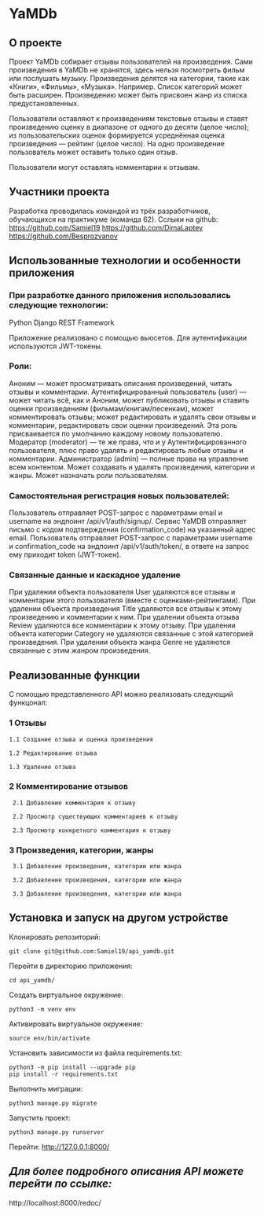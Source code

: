 # YaMDb

## О проекте
Проект YaMDb собирает отзывы пользователей на произведения. Сами произведения в YaMDb не хранятся, здесь нельзя посмотреть фильм или послушать музыку.
Произведения делятся на категории, такие как «Книги», «Фильмы», «Музыка». Например. Список категорий может быть расширен. 
Произведению может быть присвоен жанр из списка предустановленных. 

Пользователи оставляют к произведениям текстовые отзывы и ставят произведению оценку в диапазоне от одного до десяти (целое число); из пользовательских оценок формируется усреднённая оценка произведения — рейтинг (целое число). На одно произведение пользователь может оставить только один отзыв.

Пользователи могут оставлять комментарии к отзывам.

## Участники проекта
Разработка проводилась командой из трёх разработчиков, обучающихся на практикуме (команда 62).
Сслыки на github:
https://github.com/Samiel19
https://github.com/DimaLaptev
https://github.com/Besprozvanov


## Использованные технологии и особенности приложения
### При разработке данного приложения использовались следующие технологии:
Python
Django REST Framework

Приложение реализовано с помощью вьюсетов. 
Для аутентификации используются JWT-токены.

### Роли:
Аноним — может просматривать описания произведений, читать отзывы и комментарии.
Аутентифицированный пользователь (user) — может читать всё, как и Аноним, может публиковать отзывы и ставить оценки произведениям (фильмам/книгам/песенкам), может комментировать отзывы; может редактировать и удалять свои отзывы и комментарии, редактировать свои оценки произведений. Эта роль присваивается по умолчанию каждому новому пользователю.
Модератор (moderator) — те же права, что и у Аутентифицированного пользователя, плюс право удалять и редактировать любые отзывы и комментарии.
Администратор (admin) — полные права на управление всем контентом. Может создавать и удалять произведения, категории и жанры. Может назначать роли пользователям.

### Самостоятельная регистрация новых пользователей:
Пользователь отправляет POST-запрос с параметрами email и username на эндпоинт /api/v1/auth/signup/.
Сервис YaMDB отправляет письмо с кодом подтверждения (confirmation_code) на указанный адрес email.
Пользователь отправляет POST-запрос с параметрами username и confirmation_code на эндпоинт /api/v1/auth/token/, в ответе на запрос ему приходит token (JWT-токен).

### Связанные данные и каскадное удаление
При удалении объекта пользователя User удаляются все отзывы и комментарии этого пользователя (вместе с оценками-рейтингами).
При удалении объекта произведения Title удаляются все отзывы к этому произведению и комментарии к ним.
При удалении объекта отзыва Review удаляются все комментарии к этому отзыву.
При удалении объекта категории Category не удаляются связанные с этой категорией произведения.
При удалении объекта жанра Genre не удаляются связанные с этим жанром произведения.

## Реализованные функции
С помощью представленного API можно реализовать следующий функцонал:

### 1 Отзывы

    1.1 Создание отзыва и оценка произведения
 
    1.2 Редактирование отзыва
 
    1.3 Удаление отзыва 

### 2 Комментирование отзывов

     2.1 Добавление комментария к отзыву
  
     2.2 Просмотр существующих комментариев к отзыву
  
     2.3 Просмотр конкретного комментария к отзыву
     
### 3 Произведения, категории, жанры

     3.1 Добавление произведения, категории или жанра
  
     3.2 Добавление произведения, категории или жанра
  
     3.3 Добавление произведения, категории или жанра
  

## Установка и запуск на другом устройстве

Клонировать репозиторий:
```
git clone git@github.com:Samiel19/api_yamdb.git
```
Перейти в директорию приложения:
```
cd api_yamdb/
```
Cоздать виртуальное окружение:
```
python3 -m venv env
```
Активировать виртуальное окружение:
```
source env/bin/activate
```
Установить зависимости из файла requirements.txt:
```
python3 -m pip install --upgrade pip
pip install -r requirements.txt
```
Выполнить миграции:
```
python3 manage.py migrate
```
Запустить проект:
```
python3 manage.py runserver
```
Перейти:
http://127.0.0.1:8000/

## *Для более подробного описания API можете перейти по ссылке:*
http://localhost:8000/redoc/
